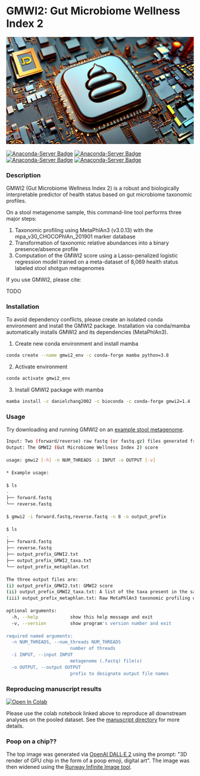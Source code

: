 # GMWI2: Gut Microbiome Wellness Index 2
![poop on a chip](./poop.png)

[![Anaconda-Server Badge](https://anaconda.org/bioconda/gmwi2/badges/version.svg)](https://anaconda.org/bioconda/gmwi2)
[![Anaconda-Server Badge](https://anaconda.org/bioconda/gmwi2/badges/platforms.svg)](https://anaconda.org/bioconda/gmwi2)
[![Anaconda-Server Badge](https://anaconda.org/bioconda/gmwi2/badges/license.svg)](https://anaconda.org/bioconda/gmwi2)
[![Anaconda-Server Badge](https://anaconda.org/bioconda/gmwi2/badges/downloads.svg)](https://anaconda.org/bioconda/gmwi2)

### Description

GMWI2 (Gut Microbiome Wellness Index 2) is a robust and biologically interpretable predictor of health status based on gut microbiome taxonomic profiles.

On a stool metagenome sample, this command-line tool performs three major steps:
1. Taxonomic profiling using MetaPhlAn3 (v3.0.13) with the mpa_v30_CHOCOPhlAn_201901 marker database
2. Transformation of taxonomic relative abundances into a binary presence/absence profile
3. Computation of the GMWI2 score using a Lasso-penalized logistic regression model trained on a meta-dataset of 8,069 health status labeled stool shotgun metagenomes

If you use GMWI2, please cite:

TODO

### Installation

To avoid dependency conflicts, please create an isolated conda environment and 
install the GMWI2 package. Installation via conda/mamba automatically installs GMWI2 and 
its dependencies (MetaPhlAn3).

1. Create new conda environment and install mamba
```bash
conda create --name gmwi2_env -c conda-forge mamba python=3.8
```

2. Activate environment
```bash
conda activate gmwi2_env
```

3. Install GMWI2 package with mamba
```bash
mamba install -c danielchang2002 -c bioconda -c conda-forge gmwi2=1.4
```

### Usage

Try downloading and running GMWI2 on an [example stool metagenome](./example).


```bash
Input: Two (forward/reverse) raw fastq (or fastq.gz) files generated from paired-end stool metagenome reads
Output: The GMWI2 (Gut Microbiome Wellness Index 2) score

usage: gmwi2 [-h] -n NUM_THREADS -i INPUT -o OUTPUT [-v]

* Example usage:

$ ls
.
├── forward.fastq
└── reverse.fastq

$ gmwi2 -i forward.fastq,reverse.fastq -n 8 -o output_prefix

$ ls
.
├── forward.fastq
├── reverse.fastq
├── output_prefix_GMWI2.txt
├── output_prefix_GMWI2_taxa.txt
└── output_prefix_metaphlan.txt

The three output files are: 
(i) output_prefix_GMWI2.txt: GMWI2 score
(ii) output_prefix_GMWI2_taxa.txt: A list of the taxa present in the sample used to compute GMWI2
(iii) output_prefix_metaphlan.txt: Raw MetaPhlAn3 taxonomic profiling output

optional arguments:
  -h, --help            show this help message and exit
  -v, --version         show program's version number and exit

required named arguments:
  -n NUM_THREADS, --num_threads NUM_THREADS
                        number of threads
  -i INPUT, --input INPUT
                        metagenome (.fastq) file(s)
  -o OUTPUT, --output OUTPUT
                        prefix to designate output file names
```

### Reproducing manuscript results

[![Open In Colab](https://colab.research.google.com/assets/colab-badge.svg)](https://colab.research.google.com/github/danielchang2002/GMWI2/blob/main/manuscript/GMWI2_manuscript.ipynb)

Please use the colab notebook linked above to reproduce all downstream analyses on the pooled dataset. 
See the [manuscript directory](./manuscript) for more details.

### Poop on a chip??

The top image was generated via [OpenAI DALL·E 2](https://openai.com/dall-e-2) using the prompt: "3D render of GPU chip in the form of a poop emoji, digital art".
The image was then widened using the [Runway Infinite Image tool](https://runwayml.com/ai-magic-tools/infinite-image/).
